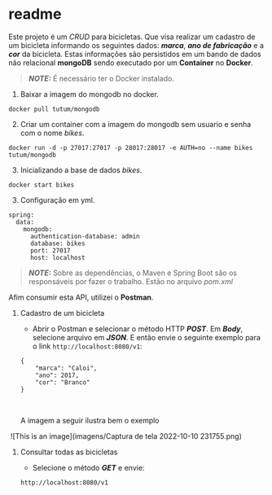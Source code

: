 # readme



Este projeto é um *CRUD* para bicicletas.  Que visa realizar um cadastro de um bicicleta informando os seguintes dados: **_marca_**, **_ano de fabricação_** e a **_cor_** da bicicleta. Estas informações são persistidos em um bando de dados não relacional **mongoDB** sendo executado por um **Container** no **Docker**.

>  **_NOTE:_** É necessário ter o Docker instalado.



1. Baixar a imagem do mongodb no docker.

```
docker pull tutum/mongodb
```

2. Criar um container com a imagem do mongodb sem usuario e senha com o nome *bikes*.

```
docker run -d -p 27017:27017 -p 28017:28017 -e AUTH=no --name bikes tutum/mongodb
```

3. Inicializando a base de dados *bikes*.

```
docker start bikes
```

3. Configuração em yml.

```
spring:
  data:
    mongodb:
      authentication-database: admin
      database: bikes
      port: 27017
      host: localhost
```

> **_NOTE:_** Sobre as dependências, o Maven e Spring Boot são os responsáveis por fazer o trabalho. Estão no arquivo *pom.xml*



Afim consumir esta API, utilizei o **Postman**.

1. Cadastro de um bicicleta
   - Abrir o Postman e selecionar o método HTTP **_POST_**. Em **_Body_**, selecione arquivo em **_JSON_**. E então envie o seguinte exemplo para o link `http://localhost:8080/v1`:

   ```
   {
       "marca": "Caloi",
       "ano": 2017,
       "cor": "Branco"
   }
   ```

   ​

   A imagem a seguir ilustra bem o exemplo

​	![This is an image](imagens/Captura de tela 2022-10-10 231755.png)



1. Consultar todas as bicicletas

   - Selecione o método **_GET_** e envie: 

   ```
   http://localhost:8080/v1
   ```

   ​